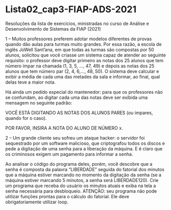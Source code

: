 # Lista02_cap3-FIAP-ADS-2021
Resoluções da lista de exercícios, ministradas no curso de Análise e Desenvolvimento de Sistemas da FIAP (2021)


1 – Muitos professores preferem adotar modelos diferentes de provas quando dão aulas para turmas muito grandes. Por essa razão, a escola de inglês JoWell Sant’ana, em que todas as turmas são compostas por 50 alunos, solicitou que você criasse um sistema capaz de atender ao seguinte requisito: o professor deve digitar primeiro as notas dos 25 alunos que tem número ímpar na chamada (1, 3, 5, ..., 47, 49) e depois as notas dos 25 alunos que tem número par (2, 4, 6,..., 48, 50). O sistema deve calcular e exibir a média de cada uma das metades da sala e informar, ao final, qual delas teve a maior nota.

Há ainda um pedido especial do mantenedor: para que os professores não se confundam, ao digitar cada uma das notas deve ser exibida uma mensagem no seguinte padrão:

VOCÊ ESTÁ DIGITANDO AS NOTAS DOS ALUNOS PARES (ou ímpares, quando for o caso).

POR FAVOR, INSIRA A NOTA DO ALUNO DE NÚMERO x.

2 – Um grande cliente seu sofreu um ataque hacker: o servidor foi sequestrado por um software malicioso, que criptografou todos os discos e pede a digitação de uma senha para a liberação da máquina. E é claro que os criminosos exigem um pagamento para informar a senha.

Ao analisar o código do programa deles, porém, você descobre que a senha é composta da palavra “LIBERDADE” seguida do fatorial dos minutos que a máquina estiver marcando no momento da digitação da senha (se a máquina estiver marcando 5 minutos, a senha será LIBERDADE120). Crie um programa que receba do usuário os minutos atuais e exiba na tela a senha necessária para desbloqueio. ATENÇÃO: seu programa não pode utilizar funções prontas para o cálculo do fatorial. Ele deve obrigatoriamente utilizar loop.
